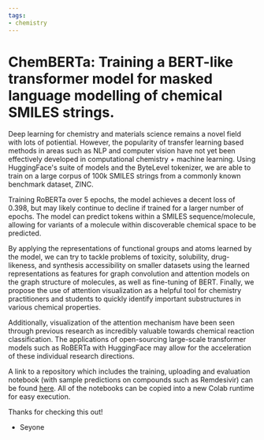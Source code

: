 ```yaml
---
tags: 
- chemistry
---
```


# ChemBERTa: Training a BERT-like transformer model for masked language modelling of chemical SMILES strings.

Deep learning for chemistry and materials science remains a novel field with lots of potiential. However, the popularity of transfer learning based methods in areas such as NLP and computer vision have not yet been effectively developed in computational chemistry + machine learning. Using HuggingFace's suite of models and the ByteLevel tokenizer, we are able to train on a large corpus of 100k SMILES strings from a commonly known benchmark dataset, ZINC.

Training RoBERTa over 5 epochs, the model achieves a decent loss of 0.398, but may likely continue to decline if trained for a larger number of epochs. The model can predict tokens within a SMILES sequence/molecule, allowing for variants of a molecule within discoverable chemical space to be predicted.

By applying the representations of functional groups and atoms learned by the model, we can try to tackle problems of toxicity, solubility, drug-likeness, and synthesis accessibility on smaller datasets using the learned representations as features for graph convolution and attention models on the graph structure of molecules, as well as fine-tuning of BERT. Finally, we propose the use of attention visualization as a helpful tool for chemistry practitioners and students to quickly identify important substructures in various chemical properties.

Additionally, visualization of the attention mechanism have been seen through previous research as incredibly valuable towards chemical reaction classification. The applications of open-sourcing large-scale transformer models such as RoBERTa with HuggingFace may allow for the acceleration of these individual research directions.

A link to a repository which includes the training, uploading and evaluation notebook (with sample predictions on compounds such as Remdesivir) can be found [here](https://github.com/seyonechithrananda/bert-loves-chemistry). All of the notebooks can be copied into a new Colab runtime for easy execution.

Thanks for checking this out!
- Seyone

